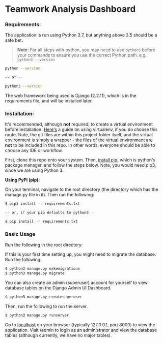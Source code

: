 # Teamwork Analysis Dashboard

### Requirements:

The application is run using Python 3.7, but anything above 3.5 should be a safe bet.
> **Note:** For all steps with python, you may need to use `python3` before your commands to ensure you use the correct Python path. e.g. `python3 --version`

```bash
python --version

-- or --

python3 --version
```

The web framework being used is Django (2.2.11), which is in the requirements file, and will be installed later.


### Installation:

It's recommended, although **not** required, to create a virtual environment before installation. [Here's][virtualenv-link] a guide on using virtualenv, if you do choose this route. Note, the git files are within this project folder itself, and the virtual environment is simply a wrapper - the files of the virtual environment are **not** to be included in this repo. In other words, everyone should be able to choose any IDE or workflow. 


First, clone this repo onto your system. Then, [install pip][pip-link], which is python's package manager, and follow the steps below. Note, you would need pip3, since we are using Python 3.

**Using PyPi (pip):**

On your terminal, navigate to the root directory (the directory which has the manage.py file in it). Then run the following:

```bash
$ pip3 install -r requirements.txt

-- or, if your pip defaults to python3 --

$ pip install -r requirements.txt
```

### Basic Usage

Run the following in the root directory:

If this is your first time setting up, you might need to migrate the database. Run the following:

```bash
$ python3 manage.py makemigrations
$ python3 manage.py migrate
```

You can also create an admin (superuser) account for yourself to view database tables on the Django Admin UI Dashboard.

```bash
$ python3 manage.py createsuperuser
```

Then, run the following to run the server.

```bash
$ python3 manage.py runserver
```

Go to [localhost][localhost-link] on your browser (typically 127.0.0.1, port 8000) to view the application. Visit /admin to login as an administrator and view the database tables (although currently, we have no major tables).

<!-- Markdown links -->

[localhost-link]: http://localhost:8000/
[virtualenv-link]: https://virtualenv.pypa.io/en/latest/installation.html
[pip-link]: https://pip.pypa.io/en/stable/installing/
